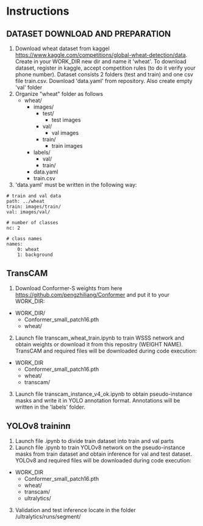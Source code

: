 # Instructions
## DATASET DOWNLOAD AND PREPARATION
1. Download wheat dataset from kaggel https://www.kaggle.com/competitions/global-wheat-detection/data. Create in your WORK_DIR new dir and name it 'wheat'. To download dataset, register in kaggle, accept competition rules (to do it verify your phone number). Dataset consists 2 folders (test and train) and one csv file train.csv. Download 'data.yaml' from repository. Also create empty 'val' folder
2. Organize "wheat" folder as follows
   - wheat/
     - images/
        - test/
          - test images
        - val/
          - val images
        - train/
          - train images
     - labels/
        - val/
        - train/
     - data.yaml
     - train.csv
3. 'data.yaml' must be written in the following way:
```
# train and val data
path: ../wheat
train: images/train/
val: images/val/

# number of classes
nc: 2

# class names
names:
    0: wheat
    1: background
```

## TransCAM
1. Download Conformer-S weights from here https://github.com/pengzhiliang/Conformer and put it to your WORK_DIR:
  - WORK_DIR/
    - Conformer_small_patch16.pth
    - wheat/
2. Launch file transcam_wheat_train.ipynb to train WSSS network and obtain weights or download it from this repositry (WEIGHT NAME). TransCAM and required files will be downloaded during code execution:
  - WORK_DIR
    - Conformer_small_patch16.pth
    - wheat/
    - transcam/
3. Launch file transcam_instance_v4_ok.ipynb to obtain pseudo-instance masks and write it in YOLO annotation format. Annotations will be written in the 'labels' folder.

## YOLOv8 traininп
1. Launch file .ipynb to divide train dataset into train and val parts
2. Launch file .ipynb to train YOLOv8 network on the pseudo-instance masks from train dataset and obtain inference for val and test dataset. YOLOv8 and required files will be downloaded during code execution:
  - WORK_DIR
    - Conformer_small_patch16.pth
    - wheat/
    - transcam/ 
    - ultralytics/
3. Validation and test inference locate in the folder /ultralytics/runs/segment/

